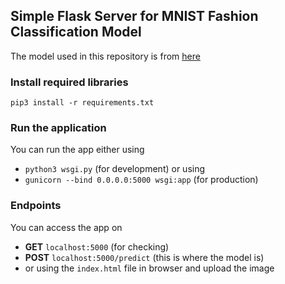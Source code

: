 ## Simple Flask Server for MNIST Fashion Classification Model
The model used in this repository is from [here](https://colab.research.google.com/github/https-deeplearning-ai/tensorflow-1-public/blob/master/C1/W2/ungraded_labs/C1_W2_Lab_1_beyond_hello_world.ipynb#scrollTo=6EN_OaovDjK5)

### Install required libraries
`pip3 install -r requirements.txt`

### Run the application
You can run the app either using <br>
- `python3 wsgi.py` (for development) or using <br>
- `gunicorn --bind 0.0.0.0:5000 wsgi:app` (for production)

### Endpoints
You can access the app on
- **GET** `localhost:5000` (for checking)
- **POST** `localhost:5000/predict` (this is where the model is)
- or using the `index.html` file in browser and upload the image
